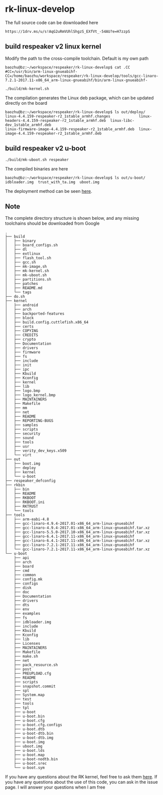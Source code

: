 # rk-linux-develop
The full source code can be downloaded here
```
https://1drv.ms/u/s!AqG2uRmVUhlShgzS_EXfVt_-54AU?e=H7zzpS 
```
## build respeaker v2 linux kernel

Modify the path to the cross-compile toolchain. Default is my own path
```
baozhu@bz:~/workspace/respeaker/rk-linux-develop$ cat .CC 
#CC=/usr/bin/arm-linux-gnueabihf-
CC=/home/baozhu/workspace/respeaker/rk-linux-develop/tools/gcc-linaro-7.2.1-2017.11-x86_64_arm-linux-gnueabihf/bin/arm-linux-gnueabihf-
```
```
./build/mk-kernel.sh
```
The compilation generates the Linux deb package, which can be updated directly on the board
```
baozhu@bz:~/workspace/respeaker/rk-linux-develop$ ls out/deploy/
linux-4.4.159-respeaker-r2_1stable_armhf.changes             linux-headers-4.4.159-respeaker-r2_1stable_armhf.deb  linux-libc-dev_1stable_armhf.deb
linux-firmware-image-4.4.159-respeaker-r2_1stable_armhf.deb  linux-image-4.4.159-respeaker-r2_1stable_armhf.deb
```

## build respeaker v2 u-boot
```
./build/mk-uboot.sh respeaker
```
The compiled binaries are here
```
baozhu@bz:~/workspace/respeaker/rk-linux-develop$ ls out/u-boot/
idbloader.img  trust_with_ta.img  uboot.img
```
The deployment method can be seen [here](https://github.com/respeaker/image_builder/blob/master/tools/setup_respeaker_v2_image.sh#L214-L254).

## Note

The complete directory structure is shown below, and any missing toolchains should be downloaded from Google

```
.
├── build
│   ├── binary
│   ├── board_configs.sh
│   ├── dl
│   ├── extlinux
│   ├── flash_tool.sh
│   ├── gcc.sh
│   ├── mk-image.sh
│   ├── mk-kernel.sh
│   ├── mk-uboot.sh
│   ├── partitions.sh
│   ├── patches
│   ├── README.md
│   └── tags
├── do.sh
├── kernel
│   ├── android
│   ├── arch
│   ├── backported-features
│   ├── block
│   ├── build.config.cuttlefish.x86_64
│   ├── certs
│   ├── COPYING
│   ├── CREDITS
│   ├── crypto
│   ├── Documentation
│   ├── drivers
│   ├── firmware
│   ├── fs
│   ├── include
│   ├── init
│   ├── ipc
│   ├── Kbuild
│   ├── Kconfig
│   ├── kernel
│   ├── lib
│   ├── logo.bmp
│   ├── logo_kernel.bmp
│   ├── MAINTAINERS
│   ├── Makefile
│   ├── mm
│   ├── net
│   ├── README
│   ├── REPORTING-BUGS
│   ├── samples
│   ├── scripts
│   ├── security
│   ├── sound
│   ├── tools
│   ├── usr
│   ├── verity_dev_keys.x509
│   └── virt
├── out
│   ├── boot.img
│   ├── deploy
│   ├── kernel
│   └── u-boot
├── respeaker_defconfig
├── rkbin
│   ├── bin
│   ├── README
│   ├── RKBOOT
│   ├── RKBOOT.ini
│   ├── RKTRUST
│   └── tools
├── tools
│   ├── arm-eabi-4.8
│   ├── gcc-linaro-4.9.4-2017.01-x86_64_arm-linux-gnueabihf
│   ├── gcc-linaro-4.9.4-2017.01-x86_64_arm-linux-gnueabihf.tar.xz
│   ├── gcc-linaro-5.5.0-2017.10-x86_64_arm-linux-gnueabihf.tar.xz
│   ├── gcc-linaro-6.4.1-2017.11-x86_64_arm-linux-gnueabihf
│   ├── gcc-linaro-6.4.1-2017.11-x86_64_arm-linux-gnueabihf.tar.xz
│   ├── gcc-linaro-7.2.1-2017.11-x86_64_arm-linux-gnueabihf
│   └── gcc-linaro-7.2.1-2017.11-x86_64_arm-linux-gnueabihf.tar.xz
└── u-boot
    ├── api
    ├── arch
    ├── board
    ├── cmd
    ├── common
    ├── config.mk
    ├── configs
    ├── disk
    ├── doc
    ├── Documentation
    ├── drivers
    ├── dts
    ├── env
    ├── examples
    ├── fs
    ├── idbloader.img
    ├── include
    ├── Kbuild
    ├── Kconfig
    ├── lib
    ├── Licenses
    ├── MAINTAINERS
    ├── Makefile
    ├── make.sh
    ├── net
    ├── pack_resource.sh
    ├── post
    ├── PREUPLOAD.cfg
    ├── README
    ├── scripts
    ├── snapshot.commit
    ├── spl
    ├── System.map
    ├── test
    ├── tools
    ├── tpl
    ├── u-boot
    ├── u-boot.bin
    ├── u-boot.cfg
    ├── u-boot.cfg.configs
    ├── u-boot.dtb
    ├── u-boot-dtb.bin
    ├── u-boot-dtb.img
    ├── u-boot.img
    ├── uboot.img
    ├── u-boot.lds
    ├── u-boot.map
    ├── u-boot-nodtb.bin
    ├── u-boot.srec
    └── u-boot.sym

```

If you have any questions about the RK kernel, feel free to ask them [here](https://github.com/rockchip-linux/kernel/issues ). If you have any questions about the use of this code, you can ask in the issue page. I will answer your questions when I am free
